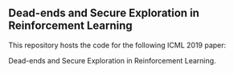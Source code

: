 ## Dead-ends and Secure Exploration in Reinforcement Learning

This repository hosts the code for the following ICML 2019 paper:

Dead-ends and Secure Exploration in Reinforcement Learning.
